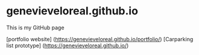 # genevieveloreal.github.io
This is my GitHub page

[portfolio website] (https://genevieveloreal.github.io/portfolio/)
[Carparking list prototype] (https://genevieveloreal.github.io/)
